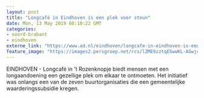 ```yaml
---
layout: post
title: "Longcafé in Eindhoven is een plek voor steun"
date: Mon, 13 May 2019 08:10:22 GMT
categories: 
- noord-brabant 
- eindhoven 
externe_link: "https://www.ad.nl/eindhoven/longcafe-in-eindhoven-is-een-plek-voor-steun~ad3dedb8/"
feature_image: "https://images2.persgroep.net/rcs/lZME9zztqESwwKL-AGwjcuwtasw/diocontent/147860789/_fitwidth/400/?appId=21791a8992982cd8da851550a453bd7f&quality=0.7"
---
```


EINDHOVEN - Longcafé in 't Rozenknopje biedt mensen met een longaandoening een gezellige plek om elkaar te ontmoeten. Het initiatief was onlangs een van de zeven buurtorganisaties die een gemeentelijke waarderingssubsidie kregen.
